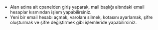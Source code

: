 * Alan adına ait cpanelden giriş yaparak, mail başlığı altındaki email hesaplar kısmından işlem yapabilirsiniz.
* Yeni bir email hesabı açmak, varolanı silmek, kotasını ayarlamak, şifre oluşturmak ve şifre değiştirmek gibi işlemleride yapabilirsiniz.



